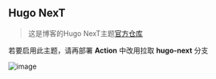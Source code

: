 ## Hugo NexT

> 这是博客的Hugo NexT主题[官方仓库](https://github.com/hugo-next/hugo-theme-next)

若要启用此主题，请再部署 **Action** 中改用拉取 **hugo-next** 分支

![image](https://github.com/user-attachments/assets/2c57545b-cd66-4e8e-bd50-736e6b8653ca)
